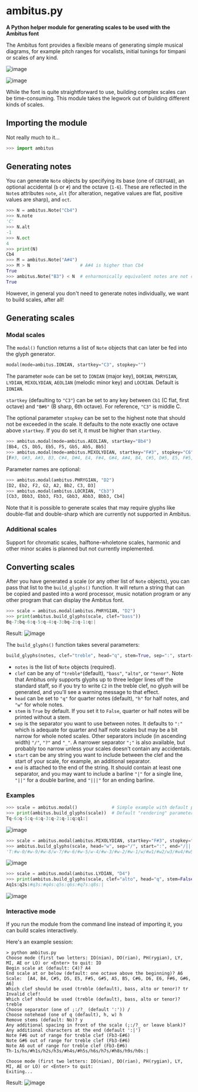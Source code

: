# ambitus.py
**A Python helper module for generating scales to be used with the Ambitus font**

The Ambitus font provides a flexible means of generating simple musical diagrams, for example pitch ranges for vocalists, initial tunings for timpani or scales of any kind.

![image](https://user-images.githubusercontent.com/15966631/155330891-46df6175-9dbc-4ddf-8d58-e77f7058b3cf.png)

![image](https://user-images.githubusercontent.com/15966631/155327908-dade889f-4483-4a28-99ef-da90b3efaef1.png)

While the font is quite straightforward to use, building complex scales can be time-consuming. This module takes the legwork out of building different kinds of scales.

## Importing the module
Not really much to it...
```python
>>> import ambitus
```
## Generating notes
You can generate `Note` objects by specifying its base (one of `CDEFGAB`), an optional accidental (`b` or `#`) and the octave (`1-6`). These are reflected in the `Note`s attributes `note`, `alt` (for alteration, negative values are flat, positive values are sharp), and `oct`.

```python
>>> N = ambitus.Note("Cb4")
>>> N.note
'C'
>>> N.alt
-1
>>> N.oct
4
>>> print(N)
Cb4
>>> M = ambitus.Note("A#4")
>>> M > N                   # A#4 is higher than Cb4
True
>>> ambitus.Note("B3") < N  # enharmonically equivalent notes are not considered identical
True
```

However, in general you don't need to generate notes individually, we want to build scales, after all!

## Generating scales
### Modal scales
The `modal()` function returns a list of `Note` objects that can later be fed into the glyph generator. 

```python
modal(mode=ambitus.IONIAN, startkey="C3", stopkey="")
```

The parameter `mode` can be set to `IONIAN` (major key), `DORIAN`, `PHRYGIAN`, `LYDIAN`, `MIXOLYDIAN`, `AEOLIAN` (melodic minor key) and `LOCRIAN`. Default is `IONIAN`.

`startkey` (defaulting to `"C3"`) can be set to any key between `Cb1` (C flat, first octave) and `"B#6"` (B sharp, 6th octave). For reference, `"C3"` is middle C.

The optional parameter `stopkey` can be set to the highest note that should not be exceeded in the scale. It defaults to the note exactly one octave above `startkey`. If you do set it, it must be higher than `startkey`.

```python
>>> ambitus.modal(mode=ambitus.AEOLIAN, startkey="Bb4")
[Bb4, C5, Db5, Eb5, F5, Gb5, Ab5, Bb5]
>>> ambitus.modal(mode=ambitus.MIXOLYDIAN, startkey="F#3", stopkey="C6")
[F#3, G#3, A#3, B3, C#4, D#4, E4, F#4, G#4, A#4, B4, C#5, D#5, E5, F#5, G#5, A#5, B5]
```

Parameter names are optional:

```python
>>> ambitus.modal(ambitus.PHRYGIAN, "D2")
[D2, Eb2, F2, G2, A2, Bb2, C3, D3]
>>> ambitus.modal(ambitus.LOCRIAN, "Cb3")
[Cb3, Dbb3, Ebb3, Fb3, Gbb3, Abb3, Bbb3, Cb4]
```

Note that it is possible to generate scales that may require glyphs like double-flat and double-sharp which are currently not supported in Ambitus.

### Additional scales
Support for chromatic scales, halftone-wholetone scales, harmonic and other minor scales is planned but not currently implemented.

## Converting scales
After you have generated a scale (or any other list of `Note` objects), you can pass that list to the `build_glyphs()` function. It will return a string that can be copied and pasted into a word processor, music notation program or any other program that can display the Ambitus font.

```python
>>> scale = ambitus.modal(ambitus.PHRYGIAN, "D2")
>>> print(ambitus.build_glyphs(scale, clef="bass"))
Bq-7:bq-6:q-5:q-4:q-3:bq-2:q-1:q:|
```

Result:
![image](https://user-images.githubusercontent.com/15966631/155335143-08796aba-f41d-4948-ba00-97e63feeb483.png)

The `build_glyphs()` function takes several parameters:

```python
build_glyphs(notes, clef="treble", head="q", stem=True, sep=":", start="", end=":|")
```

 - `notes` is the list of `Note` objects (required).
 - `clef` can be any of `"treble"`(default), `"bass"`, `"alto"`, or `"tenor"`. Note that Ambitus only supports glyphs up to three ledger lines off the standard staff, so if you try to write `C2` in the treble clef, no glyph will be generated, and you'll see a warning message to that effect.
 - `head` can be set to `"q"` for quarter notes (default), `"h"` for half notes, and `"w"` for whole notes.
 - `stem` is `True` by default. If you set it to `False`, quarter or half notes will be printed without a stem.
 - `sep` is the separator you want to use between notes. It defaults to `":"` which is adequate for quarter and half note scales but may be a bit narrow for whole noted scales. Other separators include (in ascending width) `"/"`, `"?"` and `"_"`. A narrower separator `";"` is also available, but probably too narrow unless your scales doesn't contain any accidentals.
 - `start` can be any string you want to include between the clef and the start of your scale, for example, an additional separator.
 - `end` is attached to the end of the string. It should contain at least one separator, and you may want to include a barline `"|"` for a single line, `"||"` for a double barline, and `"|||"` for an ending barline.
 
### Examples 
```python
>>> scale = ambitus.modal()             # Simple example with default parameters: C major (ionian) 
>>> print(ambitus.build_glyphs(scale))  # Default "rendering" parameters: quarter notes with stems
Tq-6:q-5:q-4:q-3:q-2:q-1:q:q1:|
```

![image](https://user-images.githubusercontent.com/15966631/155388245-1ebfc6ee-3b2f-48e5-a02a-a70f0eb057ac.png)

```python
>>> scale = ambitus.modal(ambitus.MIXOLYDIAN, startkey="F#3", stopkey="C6")
>>> ambitus.build_glyphs(scale, head="w", sep="/", start=":", end="/|||")
'T:#w-0/#w-9/#w-8/w-7/#w-6/#w-5/w-4/#w-3/#w-2/#w-1/w/#w1/#w2/w3/#w4/#w5/#w6/w7/|||'
```

![image](https://user-images.githubusercontent.com/15966631/155342667-fe71d0ab-7711-4917-a9fc-5159d3aae9c5.png)

```python
>>> scale = ambitus.modal(ambitus.LYDIAN, "D4")
>>> print(ambitus.build_glyphs(scale, clef="alto", head="q", stem=False))
Aq1s:q2s:#q3s:#q4s:q5s:q6s:#q7s:q8s:|
```

![image](https://user-images.githubusercontent.com/15966631/155372250-c8cfae73-9ad1-4121-b4b9-6b697597e6e1.png)


### Interactive mode

If you run the module from the command line instead of importing it, you can build scales interactively.

Here's an example session:

    > python ambitus.py
    Choose mode (first two letters: IO(nian), DO(rian), PH(rygian), LY, MI, AE or LO) or <Enter> to quit: IO
    Begin scale at (default: C4)? A4
    End scale at or below (default: one octave above the beginning)? A6
    Scale:  [A4, B4, C#5, D5, E5, F#5, G#5, A5, B5, C#6, D6, E6, F#6, G#6, A6]
    Which clef should be used (treble (default), bass, alto or tenor)? tr
    Invalid clef!
    Which clef should be used (treble (default), bass, alto or tenor)? treble
    Choose separator (one of ;:/?_ (default ':')) /
    Choose notehead (one of q (default), h, w) h
    Remove stems (default: No)? y
    Any additional spacing in front of the scale (;:/?_ or leave blank)? 
    Any additional characters at the end (default ':|')
    Note F#6 out of range for treble clef (Fb3-E#6)
    Note G#6 out of range for treble clef (Fb3-E#6)
    Note A6 out of range for treble clef (Fb3-E#6)
    Th-1s/hs/#h1s/h2s/h3s/#h4s/#h5s/h6s/h7s/#h8s/h9s/h0s:|
    
    Choose mode (first two letters: IO(nian), DO(rian), PH(rygian), LY, MI, AE or LO) or <Enter> to quit:
    Exiting...

Result:
![image](https://user-images.githubusercontent.com/15966631/155371282-6963c2e9-3d79-4597-a17a-3065db8fdb7c.png)

